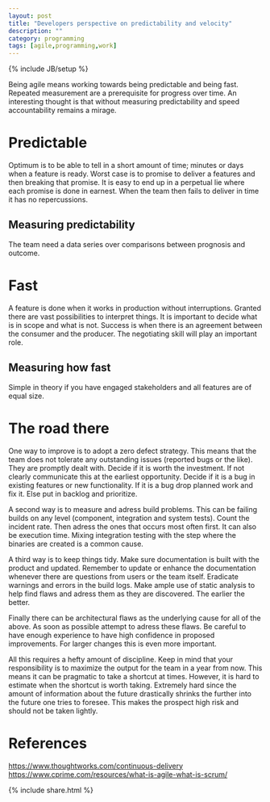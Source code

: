 ```yaml
---
layout: post
title: "Developers perspective on predictability and velocity"
description: ""
category: programming
tags: [agile,programming,work]
---
```

{% include JB/setup %}

Being agile means working towards being predictable and being fast. Repeated
measurement are a prerequisite for progress over time. An interesting thought is
that without measuring predictability and speed accountability remains a mirage.

# Predictable

Optimum is to be able to tell in a short amount of time; minutes or days when a
feature is ready. Worst case is to promise to deliver a features and then
breaking that promise. It is easy to end up in a perpetual lie where each
promise is done in earnest. When the team then fails to deliver in time it has
no repercussions.

## Measuring predictability

The team need a data series over comparisons between prognosis and outcome.

# Fast

A feature is done when it works in production without interruptions. Granted
there are vast possibilities to interpret things. It is important to decide what
is in scope and what is not. Success is when there is an agreement between the
consumer and the producer. The negotiating skill will play an important role.

## Measuring how fast

Simple in theory if you have engaged stakeholders and all features are of equal
size.

# The road there

One way to improve is to adopt a zero defect strategy. This means that the team
does not tolerate any outstanding issues (reported bugs or the like). They are
promptly dealt with. Decide if it is worth the investment. If not clearly
communicate this at the earliest opportunity. Decide if it is a bug in existing
features or new functionality. If it is a bug drop planned work and fix it. Else
put in backlog and prioritize.

A second way is to measure and adress build problems. This can be failing builds
on any level (component, integration and system tests). Count the incident rate.
Then adress the ones that occurs most often first. It can also be execution
time. Mixing integration testing with the step where the binaries are created is
a common cause.

A third way is to keep things tidy. Make sure documentation is built with the
product and updated. Remember to update or enhance the documentation whenever
there are questions from users or the team itself. Eradicate warnings and errors
in the build logs. Make ample use of static analysis to help find flaws and
adress them as they are discovered. The earlier the better.

Finally there can be architectural flaws as the underlying cause for all of the
above. As soon as possible attempt to adress these flaws. Be careful to have
enough experience to have high confidence in proposed improvements. For larger
changes this is even more important.

All this requires a hefty amount of discipline. Keep in mind that your
responsibility is to maximize the output for the team in a year from now. This
means it can be pragmatic to take a shortcut at times. However, it is hard to
estimate when the shortcut is worth taking. Extremely hard since the amount of
information about the future drastically shrinks the further into the future one
tries to foresee. This makes the prospect high risk and should not be taken
lightly.

# References

https://www.thoughtworks.com/continuous-delivery
https://www.cprime.com/resources/what-is-agile-what-is-scrum/

{% include share.html %}
